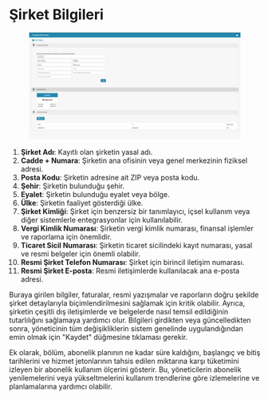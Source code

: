 # Şirket Bilgileri

<figure><img src="../../../.gitbook/assets/Bildschirmfoto 2024-05-08 um 08.18.42.png" alt=""><figcaption></figcaption></figure>

1. **Şirket Adı**: Kayıtlı olan şirketin yasal adı.
2. **Cadde + Numara**: Şirketin ana ofisinin veya genel merkezinin fiziksel adresi.
3. **Posta Kodu**: Şirketin adresine ait ZIP veya posta kodu.
4. **Şehir**: Şirketin bulunduğu şehir.
5. **Eyalet**: Şirketin bulunduğu eyalet veya bölge.
6. **Ülke**: Şirketin faaliyet gösterdiği ülke.
7. **Şirket Kimliği**: Şirket için benzersiz bir tanımlayıcı, içsel kullanım veya diğer sistemlerle entegrasyonlar için kullanılabilir.
8. **Vergi Kimlik Numarası**: Şirketin vergi kimlik numarası, finansal işlemler ve raporlama için önemlidir.
9. **Ticaret Sicil Numarası**: Şirketin ticaret sicilindeki kayıt numarası, yasal ve resmi belgeler için önemli olabilir.
10. **Resmi Şirket Telefon Numarası**: Şirket için birincil iletişim numarası.
11. **Resmi Şirket E-posta**: Resmi iletişimlerde kullanılacak ana e-posta adresi.

Buraya girilen bilgiler, faturalar, resmi yazışmalar ve raporların doğru şekilde şirket detaylarıyla biçimlendirilmesini sağlamak için kritik olabilir. Ayrıca, şirketin çeşitli dış iletişimlerde ve belgelerde nasıl temsil edildiğinin tutarlılığını sağlamaya yardımcı olur. Bilgileri girdikten veya güncelledikten sonra, yöneticinin tüm değişikliklerin sistem genelinde uygulandığından emin olmak için "Kaydet" düğmesine tıklaması gerekir.

Ek olarak, bölüm, abonelik planının ne kadar süre kaldığını, başlangıç ve bitiş tarihlerini ve hizmet jetonlarının tahsis edilen miktarına karşı tüketimini izleyen bir abonelik kullanım ölçerini gösterir. Bu, yöneticilerin abonelik yenilemelerini veya yükseltmelerini kullanım trendlerine göre izlemelerine ve planlamalarına yardımcı olabilir.
